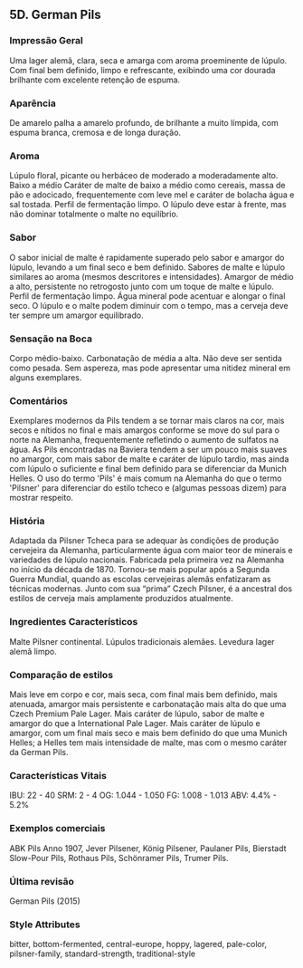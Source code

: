 ## 5D. German Pils

### Impressão Geral

Uma lager alemã, clara, seca e amarga com aroma proeminente de lúpulo. Com final bem definido, limpo e refrescante, exibindo uma cor dourada brilhante com excelente retenção de espuma.

### Aparência

De amarelo palha a amarelo profundo, de brilhante a muito límpida, com espuma branca, cremosa e de longa duração.

### Aroma

Lúpulo floral, picante ou herbáceo de moderado a moderadamente alto. Baixo a médio Caráter de malte de baixo a médio como cereais, massa de pão e adocicado, frequentemente com leve mel e caráter de bolacha água e sal tostada. Perfil de fermentação limpo. O lúpulo deve estar à frente, mas não dominar totalmente o malte no equilíbrio.

### Sabor

O sabor inicial de malte é rapidamente superado pelo sabor e amargor do lúpulo, levando a um final seco e bem definido. Sabores de malte e lúpulo similares ao aroma (mesmos descritores e intensidades). Amargor de médio a alto, persistente no retrogosto junto com um toque de malte e lúpulo. Perfil de fermentação limpo. Água mineral pode acentuar e alongar o final seco. O lúpulo e o malte podem diminuir com o tempo, mas a cerveja deve ter sempre um amargor equilibrado.

### Sensação na Boca

Corpo médio-baixo. Carbonatação de média a alta. Não deve ser sentida como pesada. Sem aspereza, mas pode apresentar uma nitidez mineral em alguns exemplares.

### Comentários

Exemplares modernos da Pils tendem a se tornar mais claros na cor, mais secos e nítidos no final e mais amargos conforme se move do sul para o norte na Alemanha, frequentemente refletindo o aumento de sulfatos na água. As Pils encontradas na Baviera tendem a ser um pouco mais suaves no amargor, com mais sabor de malte e caráter de lúpulo tardio, mas ainda com lúpulo o suficiente e final bem definido para se diferenciar da Munich Helles. O uso do termo 'Pils' é mais comum na Alemanha do que o termo 'Pilsner' para diferenciar do estilo tcheco e (algumas pessoas dizem) para mostrar respeito.

### História

Adaptada da Pilsner Tcheca para se adequar às condições de produção cervejeira da Alemanha, particularmente água com maior teor de minerais e variedades de lúpulo nacionais. Fabricada pela primeira vez na Alemanha no início da década de 1870. Tornou-se mais popular após a Segunda Guerra Mundial, quando as escolas cervejeiras alemãs enfatizaram as técnicas modernas. Junto com sua “prima” Czech Pilsner, é a ancestral dos estilos de cerveja mais amplamente produzidos atualmente.

### Ingredientes Característicos

Malte Pilsner continental. Lúpulos tradicionais alemães. Levedura lager alemã limpo.

### Comparação de estilos

Mais leve em corpo e cor, mais seca, com final mais bem definido, mais atenuada, amargor mais persistente e carbonatação mais alta do que uma Czech Premium Pale Lager. Mais caráter de lúpulo, sabor de malte e amargor do que a International Pale Lager. Mais caráter de lúpulo e amargor, com um final mais seco e mais bem definido do que uma Munich Helles; a Helles tem mais intensidade de malte, mas com o mesmo caráter da German Pils.

### Características Vitais

IBU: 22 - 40
SRM: 2 - 4
OG: 1.044 - 1.050
FG: 1.008 - 1.013
ABV: 4.4% - 5.2%

### Exemplos comerciais

ABK Pils Anno 1907, Jever Pilsener, König Pilsener, Paulaner Pils, Bierstadt Slow-Pour Pils, Rothaus Pils, Schönramer Pils, Trumer Pils.

### Última revisão

German Pils (2015)

### Style Attributes

bitter, bottom-fermented, central-europe, hoppy, lagered, pale-color, pilsner-family, standard-strength, traditional-style